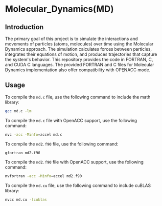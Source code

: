 # Molecular_Dynamics(MD)

## Introduction
The primary goal of this project is to simulate the interactions and movements of particles (atoms, molecules) over time using the Molecular Dynamics approach. The simulation calculates forces between particles, integrates their equations of motion, and produces trajectories that capture the system's behavior. This repository provides the code in FORTRAN, C, and CUDA C languages. The provided FORTRAN and C files for Molecular Dynamics implementation also offer compatibility with OPENACC mode.

## Usage

To compile the `md.c` file, use the following command to include the math library: 

```bash
gcc md.c -lm
```

To compile the `md.c` file with OpenACC support, use the following command:

```bash
nvc -acc -Minfo=accel md.c
```

To compile the `md2.f90` file, use the following command:

```bash
gfortran md2.f90
```

To compile the `md2.f90` file with OpenACC support, use the following command:

```bash
nvfortran -acc -Minfo=accel md2.f90
```

To compile the `md.cu` file, use the following command to include cuBLAS library:

```bash
nvcc md.cu -lcublas
```
